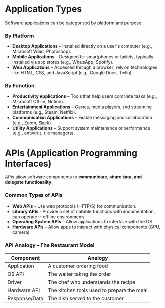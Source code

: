 # Application Types

Software applications can be categorised by platform and purpose:

### By Platform

- **Desktop Applications** – Installed directly on a user's computer (e.g., Microsoft Word, Photoshop).
- **Mobile Applications** – Designed for smartphones or tablets, typically installed via app stores (e.g., WhatsApp, Spotify).
- **Web Applications** – Accessed through a browser; rely on technologies like HTML, CSS, and JavaScript (e.g., Google Docs, Trello).

### By Function

- **Productivity Applications** – Tools that help users complete tasks (e.g., Microsoft Office, Notion).
- **Entertainment Applications** – Games, media players, and streaming platforms (e.g., Steam, Netflix).
- **Communication Applications** – Enable messaging and collaboration (e.g., Zoom, Slack).
- **Utility Applications** – Support system maintenance or performance (e.g., antivirus, file managers).
# APIs (Application Programming Interfaces)

APIs allow software components to **communicate, share data, and delegate functionality**.

### Common Types of APIs


- **Web APIs** - Use web protocols (HTTP/S) for communication.
- **Library APIs** – Provide a set of callable functions with documentation, can operate in offline environments. 
- **Operating System APIs** – Allow applications to interface with the OS. 
- **Hardware APIs** – Allow apps to interact with physical components (GPU, camera)

### API Analogy – The Restaurant Model

|**Component**|**Analogy**|
|---|---|
|Application|A customer ordering food|
|OS API|The waiter taking the order|
|Driver|The chef who understands the recipe|
|Hardware API|The kitchen tools used to prepare the meal|
|Response/Data|The dish served to the customer|
